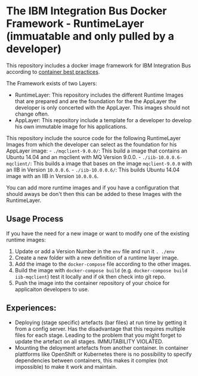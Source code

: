 # The IBM Integration Bus Docker Framework - RuntimeLayer (immuatable and only pulled by a developer)

This repository includes a docker image framework for IBM Integration Bus according to [container best practices](http://developers.redhat.com/blog/2016/02/24/10-things-to-avoid-in-docker-containers/).

The Framework exists of two Layers:
  - RuntimeLayer: This repository includes the different Runtime Images that are prepared and are the foundation for the the AppLayer the developer is only concerted with the AppLayer. This images should not change often.
  - AppLayer: This repository include a template for a developer to develop his own immutable image for his applications.

This repository include the source code for the following RuntimeLayer Images from which the developer can select as the foundation for his AppLayer image:
    - `./mqclient-9.0.0/`: This build a image that contains an Ubuntu 14.04 and an mqclient with MQ Version 9.0.0.
    - `./iib-10.0.0.6-mqclient/`: This builds a image that bases on the image `mqclient-9.0.0` with an IIB in Version `10.0.0.6`.
    - `./iib-10.0.0.6/`: This builds Ubuntu 14.04 image with an IIB in Version `10.0.0.6`.

You can add more runtime images and if you have a configuration that should aways be don't then this can be added to these Images with the RuntimeLayer.

## Usage Process
If you have the need for a new image or want to modify one of the existing runtime images:
1. Update or add a Version Number in the `env` file and run it `. ./env`
2. Create a new folder with a new definition of a runtime layer image.
3. Add the image to the `docker-compose` file according to the other images.
4. Build the image with `docker-compose build` (e.g. `docker-compose build iib-mqclient`) test it locally and if ok then check into git repo.
5. Push the image into the container repository of your choice for applicaiton developers to use.

## Experiences:
- Deploying (stage specific) artefacts (bar files) at run time by getting it from a config server. Has the disadvantage that this requires multiple files for each stage. Leading to the problem that you might forget to update the artefact on all stages. IMMUTABILITY VIOLATED.
- Mounting the deloyment artefacts from another container. In container plattforms like OpenShift or Kubernetes there is no possibility to specify dependencies between containers, this makes it complex (not impossible) to make it work and maintain.
